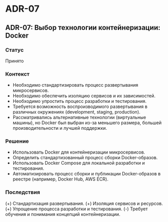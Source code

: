 # ADR-07 

## ADR-07: Выбор технологии контейнеризации: Docker

### Статус

Принято

### Контекст

- Необходимо стандартизировать процесс развертывания микросервисов.
- Необходимо обеспечить изоляцию сервисов и их зависимостей.
- Необходимо упростить процесс разработки и тестирования.
- Требуется возможность воспроизводимого развертывания в различных окружениях (development, staging, production).
- Рассматривались альтернативные технологии (виртуальные машины), но Docker был выбран из-за меньшего размера, большей производительности и лучшей поддержки.

### Решение

- Использовать Docker для контейнеризации микросервисов.
- Определить стандартизованный процесс сборки Docker-образов.
- Использовать Docker Compose для локальной разработки и тестирования.
- Автоматизировать процесс сборки и публикации Docker-образов в реестре (например, Docker Hub, AWS ECR).

### Последствия

(+) Стандартизация развертывания.
(+) Изоляция сервисов и ресурсов.
(+) Упрощение процесса разработки и тестирования.
(-) Требует обучения и понимания концепций контейнеризации.